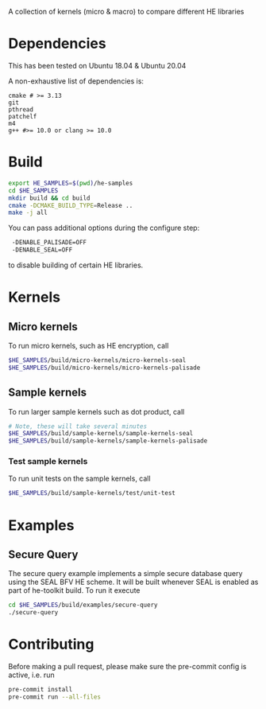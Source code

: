 A collection of kernels (micro & macro) to compare different HE libraries

# Dependencies
This has been tested on Ubuntu 18.04 & Ubuntu 20.04

A non-exhaustive list of dependencies is:
```
cmake # >= 3.13
git
pthread
patchelf
m4
g++ #>= 10.0 or clang >= 10.0
```

# Build
```bash
export HE_SAMPLES=$(pwd)/he-samples
cd $HE_SAMPLES
mkdir build && cd build
cmake -DCMAKE_BUILD_TYPE=Release ..
make -j all
```

You can pass additional options during the configure step:
```bash
 -DENABLE_PALISADE=OFF
 -DENABLE_SEAL=OFF
```
to disable building of certain HE libraries.



# Kernels
## Micro kernels
To run micro kernels, such as HE encryption, call
```bash
$HE_SAMPLES/build/micro-kernels/micro-kernels-seal
$HE_SAMPLES/build/micro-kernels/micro-kernels-palisade
```

## Sample kernels
To run larger sample kernels such as dot product, call
```bash
# Note, these will take several minutes
$HE_SAMPLES/build/sample-kernels/sample-kernels-seal
$HE_SAMPLES/build/sample-kernels/sample-kernels-palisade
```

### Test sample kernels
To run unit tests on the sample kernels, call
```bash
$HE_SAMPLES/build/sample-kernels/test/unit-test
```

# Examples

## Secure Query
The secure query example implements a simple secure database query using the SEAL BFV HE scheme.
It will be built whenever SEAL is enabled as part of he-toolkit build.
To run it execute
```bash
cd $HE_SAMPLES/build/examples/secure-query
./secure-query
```


# Contributing
Before making a pull request, please make sure the pre-commit config is active, i.e. run
```bash
pre-commit install
pre-commit run --all-files
```
